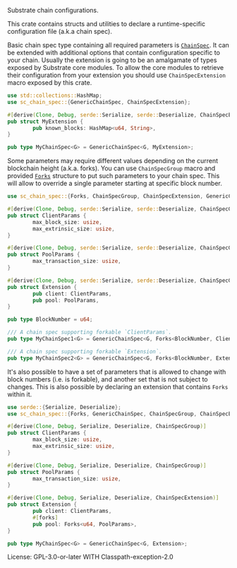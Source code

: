 Substrate chain configurations.

This crate contains structs and utilities to declare
a runtime-specific configuration file (a.k.a chain spec).

Basic chain spec type containing all required parameters is
[`ChainSpec`](https://docs.rs/sc-chain-spec/latest/sc_chain_spec/struct.ChainSpec.html). It can be extended with
additional options that contain configuration specific to your chain.
Usually the extension is going to be an amalgamate of types exposed
by Substrate core modules. To allow the core modules to retrieve
their configuration from your extension you should use `ChainSpecExtension`
macro exposed by this crate.

```rust
use std::collections::HashMap;
use sc_chain_spec::{GenericChainSpec, ChainSpecExtension};

#[derive(Clone, Debug, serde::Serialize, serde::Deserialize, ChainSpecExtension)]
pub struct MyExtension {
		pub known_blocks: HashMap<u64, String>,
}

pub type MyChainSpec<G> = GenericChainSpec<G, MyExtension>;
```

Some parameters may require different values depending on the
current blockchain height (a.k.a. forks). You can use `ChainSpecGroup`
macro and provided [`Forks`](https://docs.rs/sc-chain-spec/latest/sc_chain_spec/struct.Forks.html) structure to put
such parameters to your chain spec.
This will allow to override a single parameter starting at specific
block number.

```rust
use sc_chain_spec::{Forks, ChainSpecGroup, ChainSpecExtension, GenericChainSpec};

#[derive(Clone, Debug, serde::Serialize, serde::Deserialize, ChainSpecGroup)]
pub struct ClientParams {
		max_block_size: usize,
		max_extrinsic_size: usize,
}

#[derive(Clone, Debug, serde::Serialize, serde::Deserialize, ChainSpecGroup)]
pub struct PoolParams {
		max_transaction_size: usize,
}

#[derive(Clone, Debug, serde::Serialize, serde::Deserialize, ChainSpecGroup, ChainSpecExtension)]
pub struct Extension {
		pub client: ClientParams,
		pub pool: PoolParams,
}

pub type BlockNumber = u64;

/// A chain spec supporting forkable `ClientParams`.
pub type MyChainSpec1<G> = GenericChainSpec<G, Forks<BlockNumber, ClientParams>>;

/// A chain spec supporting forkable `Extension`.
pub type MyChainSpec2<G> = GenericChainSpec<G, Forks<BlockNumber, Extension>>;
```

It's also possible to have a set of parameters that is allowed to change
with block numbers (i.e. is forkable), and another set that is not subject to changes.
This is also possible by declaring an extension that contains `Forks` within it.


```rust
use serde::{Serialize, Deserialize};
use sc_chain_spec::{Forks, GenericChainSpec, ChainSpecGroup, ChainSpecExtension};

#[derive(Clone, Debug, Serialize, Deserialize, ChainSpecGroup)]
pub struct ClientParams {
		max_block_size: usize,
		max_extrinsic_size: usize,
}

#[derive(Clone, Debug, Serialize, Deserialize, ChainSpecGroup)]
pub struct PoolParams {
		max_transaction_size: usize,
}

#[derive(Clone, Debug, Serialize, Deserialize, ChainSpecExtension)]
pub struct Extension {
		pub client: ClientParams,
		#[forks]
		pub pool: Forks<u64, PoolParams>,
}

pub type MyChainSpec<G> = GenericChainSpec<G, Extension>;
```

License: GPL-3.0-or-later WITH Classpath-exception-2.0